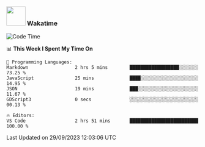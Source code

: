 ### <img src="https://media.giphy.com/media/VgCDAzcKvsR6OM0uWg/giphy.gif" width="50"> Wakatime

  <!--START_SECTION:waka-->
![Code Time](http://img.shields.io/badge/Code%20Time-1%2C451%20hrs%206%20mins-blue)

📊 **This Week I Spent My Time On** 

```text
💬 Programming Languages: 
Markdown                 2 hrs 5 mins        ██████████████████░░░░░░░   73.25 % 
JavaScript               25 mins             ████░░░░░░░░░░░░░░░░░░░░░   14.95 % 
JSON                     19 mins             ███░░░░░░░░░░░░░░░░░░░░░░   11.67 % 
GDScript3                0 secs              ░░░░░░░░░░░░░░░░░░░░░░░░░   00.13 % 

🔥 Editors: 
VS Code                  2 hrs 51 mins       █████████████████████████   100.00 % 
```


 Last Updated on 29/09/2023 12:03:06 UTC
<!--END_SECTION:waka-->
